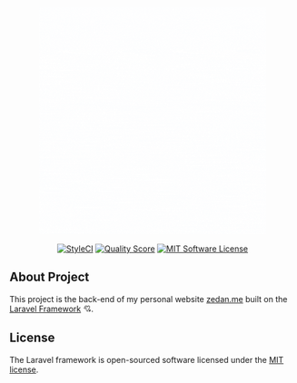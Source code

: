 <p align="center"><a href="https://zedan.me" target="_blank"><img src="./docs/zedan-logo.gif" width="400"></a></p>

<p align="center">
<a href="https://github.styleci.io/repos/383775710?branch=main"><img src="https://github.styleci.io/repos/383775710/shield?branch=main" alt="StyleCI"></a>
<a href="https://scrutinizer-ci.com/g/ZedanLab/zedan-me-api"><img src="https://img.shields.io/scrutinizer/g/ZedanLab/zedan-me-api.svg?style=flat-square" alt="Quality Score"></a>
<a href="LICENSE.md"><img src="https://img.shields.io/badge/license-MIT-blue.svg?style=flat-square" alt="MIT Software License"></a>
</p>

## About Project

This project is the back-end of my personal website [zedan.me](https://zedan.me) built on the [Laravel Framework](https://laravel.com) 💘.

## License

The Laravel framework is open-sourced software licensed under the [MIT license](https://opensource.org/licenses/MIT).
